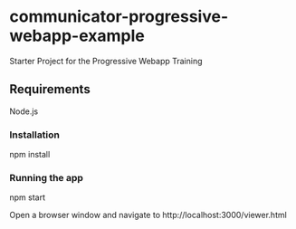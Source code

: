 # communicator-progressive-webapp-example

Starter Project for the Progressive Webapp Training

## Requirements

Node.js

### Installation
npm install

### Running the app

npm start

Open a browser window and navigate to http://localhost:3000/viewer.html